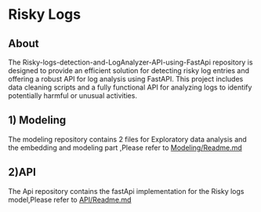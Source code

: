 # Risky Logs

## About 
The Risky-logs-detection-and-LogAnalyzer-API-using-FastApi repository is designed to provide an efficient solution for detecting risky log entries and offering a robust API for log analysis using FastAPI. This project includes data cleaning scripts and a fully functional API for analyzing logs to identify potentially harmful or unusual activities.
##

## 1) Modeling 
The modeling repository contains 2 files for Exploratory data analysis and the embedding and modeling part ,Please refer to [Modeling/Readme.md](Modeling/Readme.md)
##
## 2)API
The Api repository contains the fastApi implementation for the Risky logs model,Please refer to [API/Readme.md](API/Readme.md)
##

